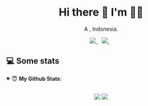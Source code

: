 <h1 align='center'>
  Hi there 👋 I'm  👨‍💻
</h1>

<p align='center'>
  A , Indonesia.
</p>

<p align='center'>
  <a href="https://www.instagram.com/rosyiid1440/">
    <img src="https://img.shields.io/badge/Instagram-E4405F?style=for-the-badge&logo=instagram&logoColor=white" />
  </a>&nbsp;&nbsp;
  <a href="https://facebook.com/rga.gwj">
    <img src="https://img.shields.io/badge/Facebook-1877F2?style=for-the-badge&logo=facebook&logoColor=white" />        
  </a>&nbsp;&nbsp;
</p>

## 💻 Some stats

<details open>
 <summary> 😇 <b>My Github Stats</b>: </summary>
<br>
<p align = "center">
  <img src = "https://github-readme-stats.vercel.app/api?username=rosyiid1440&show_icons=true&theme=tokyonight&line_height=27">
  <img src = "https://github-readme-stats.vercel.app/api/top-langs/?username=rosyiid1440&hide=css,java&theme=tokyonight">
</p>

<!--
**rosyiid1440/rosyiid1440** is a ✨ _special_ ✨ repository because its `README.md` (this file) appears on your GitHub profile.

Here are some ideas to get you started:

https://img.shields.io/badge/Instagram-E4405F?style=for-the-badge&logo=instagram&logoColor=white

- 🔭 I’m currently working on ...
- 🌱 I’m currently learning ...
- 👯 I’m looking to collaborate on ...
- 🤔 I’m looking for help with ...
- 💬 Ask me about ...
- 📫 How to reach me: ...
- 😄 Pronouns: ...
- ⚡ Fun fact: ...
-->
